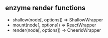 ##  enzyme render functions

- shallow(node[, options]) => ShallowWrapper
- mount(node[, options]) => ReactWrapper
- render(node[, options]) => CheerioWrapper

